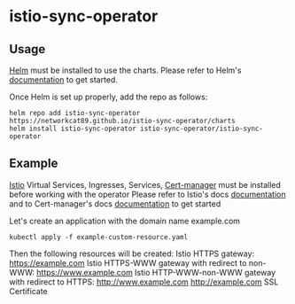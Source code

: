 # istio-sync-operator

## Usage

[Helm](https://helm.sh) must be installed to use the charts.
Please refer to Helm's [documentation](https://helm.sh/docs/) to get started.

Once Helm is set up properly, add the repo as follows:

```console
helm repo add istio-sync-operator https://networkcat89.github.io/istio-sync-operator/charts
helm install istio-sync-operator istio-sync-operator/istio-sync-operator
```

## Example
[Istio](https://istio.io) Virtual Services, Ingresses, Services, [Cert-manager](https://cert-manager.io/) must be 
installed before working with the operator
Please refer to Istio's docs [documentation](https://istio.io/latest/docs/) 
and to Cert-manager's docs [documentation](https://cert-manager.io/docs/getting-started/) to get started

Let's create an application with the domain name example.com

```console
kubectl apply -f example-custom-resource.yaml
```

Then the following resources will be created:
Istio HTTPS gateway: https://example.com
Istio HTTPS-WWW gateway with redirect to non-WWW: https://www.example.com
Istio HTTP-WWW-non-WWW gateway with redirect to HTTPS: http://www.example.com http://example.com
SSL Certificate
